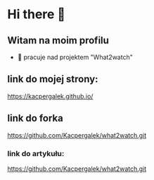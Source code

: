 # Hi there 👋

## Witam na moim profilu
- 🔭 pracuje nad projektem "What2watch"

## link do mojej strony:
https://kacpergalek.github.io/

## link do forka
https://github.com/Kacpergalek/what2watch.git
### link do artykułu:
https://github.com/Kacpergalek/what2watch.git
